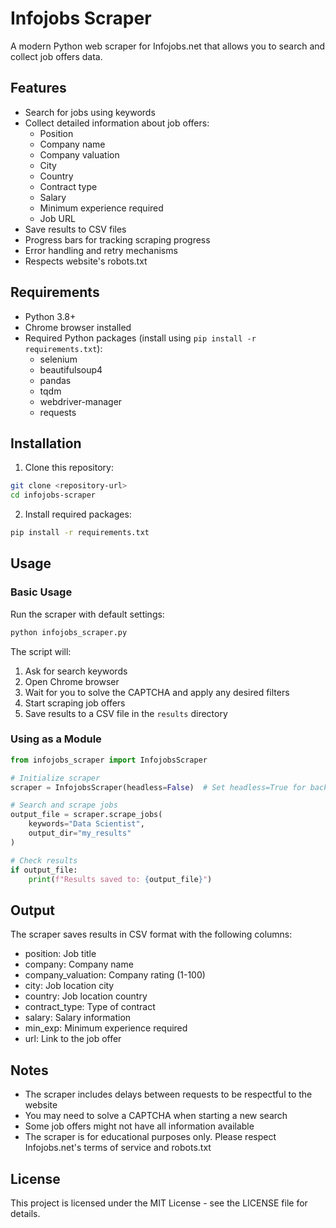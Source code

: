 # Infojobs Scraper

A modern Python web scraper for Infojobs.net that allows you to search and collect job offers data.

## Features

- Search for jobs using keywords
- Collect detailed information about job offers:
  - Position
  - Company name
  - Company valuation
  - City
  - Country
  - Contract type
  - Salary
  - Minimum experience required
  - Job URL
- Save results to CSV files
- Progress bars for tracking scraping progress
- Error handling and retry mechanisms
- Respects website's robots.txt

## Requirements

- Python 3.8+
- Chrome browser installed
- Required Python packages (install using `pip install -r requirements.txt`):
  - selenium
  - beautifulsoup4
  - pandas
  - tqdm
  - webdriver-manager
  - requests

## Installation

1. Clone this repository:
```bash
git clone <repository-url>
cd infojobs-scraper
```

2. Install required packages:
```bash
pip install -r requirements.txt
```

## Usage

### Basic Usage

Run the scraper with default settings:

```bash
python infojobs_scraper.py
```

The script will:
1. Ask for search keywords
2. Open Chrome browser
3. Wait for you to solve the CAPTCHA and apply any desired filters
4. Start scraping job offers
5. Save results to a CSV file in the `results` directory

### Using as a Module

```python
from infojobs_scraper import InfojobsScraper

# Initialize scraper
scraper = InfojobsScraper(headless=False)  # Set headless=True for background operation

# Search and scrape jobs
output_file = scraper.scrape_jobs(
    keywords="Data Scientist",
    output_dir="my_results"
)

# Check results
if output_file:
    print(f"Results saved to: {output_file}")
```

## Output

The scraper saves results in CSV format with the following columns:
- position: Job title
- company: Company name
- company_valuation: Company rating (1-100)
- city: Job location city
- country: Job location country
- contract_type: Type of contract
- salary: Salary information
- min_exp: Minimum experience required
- url: Link to the job offer

## Notes

- The scraper includes delays between requests to be respectful to the website
- You may need to solve a CAPTCHA when starting a new search
- Some job offers might not have all information available
- The scraper is for educational purposes only. Please respect Infojobs.net's terms of service and robots.txt

## License

This project is licensed under the MIT License - see the LICENSE file for details.
